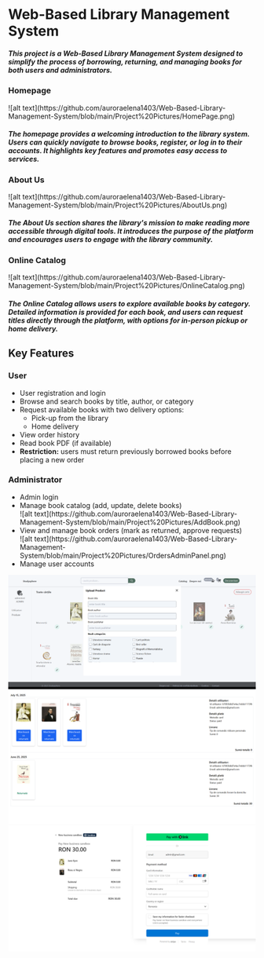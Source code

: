<h1>Web-Based Library Management System</h1>
<h5>This project is a Web-Based Library Management System designed to simplify the process of borrowing, returning, and managing books for both users and administrators.</h5>

<h3>Homepage</h3>
![alt text](https://github.com/auroraelena1403/Web-Based-Library-Management-System/blob/main/Project%20Pictures/HomePage.png)
<h5>The homepage provides a welcoming introduction to the library system. Users can quickly navigate to browse books, register, or log in to their accounts. It highlights key features and promotes easy access to services.</h5>

<h3>About Us</h3>
![alt text](https://github.com/auroraelena1403/Web-Based-Library-Management-System/blob/main/Project%20Pictures/AboutUs.png)
<h5>The About Us section shares the library's mission to make reading more accessible through digital tools. It introduces the purpose of the platform and encourages users to engage with the library community.</h5>

<h3>Online Catalog</h3>
![alt text](https://github.com/auroraelena1403/Web-Based-Library-Management-System/blob/main/Project%20Pictures/OnlineCatalog.png)
<h5>The Online Catalog allows users to explore available books by category. Detailed information is provided for each book, and users can request titles directly through the platform, with options for in-person pickup or home delivery.</h5>

<h2>Key Features</h2>
<h3>User</h3>
<ul>
  <li>User registration and login</li>
  <li>Browse and search books by title, author, or category</li>
  <li>Request available books with two delivery options:
    <ul>
      <li>Pick-up from the library</li>
      <li>Home delivery</li>
    </ul>
  </li>
  <li>View order history</li>
  <li>Read book PDF (if available)</li>
  <li><strong>Restriction:</strong> users must return previously borrowed books before placing a new order</li>
</ul>

<h3>Administrator</h3>
<ul>
  <li>Admin login</li>
  <li>Manage book catalog (add, update, delete books)</li>
  ![alt text](https://github.com/auroraelena1403/Web-Based-Library-Management-System/blob/main/Project%20Pictures/AddBook.png)
  <li>View and manage book orders (mark as returned, approve requests)</li>
  ![alt text](https://github.com/auroraelena1403/Web-Based-Library-Management-System/blob/main/Project%20Pictures/OrdersAdminPanel.png)
  <li>Manage user accounts</li>
</ul>

![alt text](https://github.com/auroraelena1403/Web-Based-Library-Management-System/blob/main/Project%20Pictures/AddBook.png)
![alt text](https://github.com/auroraelena1403/Web-Based-Library-Management-System/blob/main/Project%20Pictures/OrdersAdminPanel.png)
![alt text](https://github.com/auroraelena1403/Web-Based-Library-Management-System/blob/main/Project%20Pictures/StripeSession.png)
